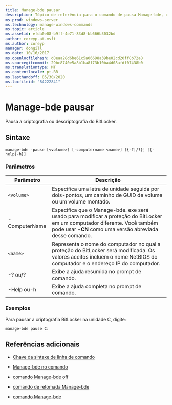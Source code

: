 ```yaml
---
title: Manage-bde pausar
description: Tópico de referência para o comando de pausa Manage-bde, que pausa a criptografia ou descriptografia do BitLocker.
ms.prod: windows-server
ms.technology: manage-windows-commands
ms.topic: article
ms.assetid: efda0e08-b9ff-4e71-83d8-bb666b3032bd
author: coreyp-at-msft
ms.author: coreyp
manager: dongill
ms.date: 10/16/2017
ms.openlocfilehash: d8eaa28d6be61c5a06698a39be02cd20ff8b72a8
ms.sourcegitcommit: 29bc8740e5a8b1ba8f73b10ba4d08afdf07438b0
ms.translationtype: MT
ms.contentlocale: pt-BR
ms.lasthandoff: 05/30/2020
ms.locfileid: "84222841"
---
```

# <a name="manage-bde-pause"></a>Manage-bde pausar

Pausa a criptografia ou descriptografia do BitLocker.

## <a name="syntax"></a>Sintaxe

```
manage-bde -pause [<volume>] [-computername <name>] [{-?|/?}] [{-help|-h}]
```

### <a name="parameters"></a>Parâmetros

| Parâmetro | Descrição |
| --------- | ----------- |
| `<volume>` | Especifica uma letra de unidade seguida por dois-pontos, um caminho de GUID de volume ou um volume montado. |
| -ComputerName | Especifica que o Manage-bde. exe será usado para modificar a proteção do BitLocker em um computador diferente. Você também pode usar **-CN** como uma versão abreviada desse comando. |
| `<name>` | Representa o nome do computador no qual a proteção do BitLocker será modificada. Os valores aceitos incluem o nome NetBIOS do computador e o endereço IP do computador. |
| -? ou/? | Exibe a ajuda resumida no prompt de comando. |
| -Help ou-h | Exibe a ajuda completa no prompt de comando. |

### <a name="examples"></a>Exemplos

Para pausar a criptografia BitLocker na unidade C, digite:

```
manage-bde pause C:
```

## <a name="additional-references"></a>Referências adicionais

- [Chave da sintaxe de linha de comando](command-line-syntax-key.md)

- [Manage-bde no comando](manage-bde-on.md)

- [comando Manage-bde off](manage-bde-off.md)

- [comando de retomada Manage-bde](manage-bde-resume.md)

- [comando Manage-bde](manage-bde.md)
